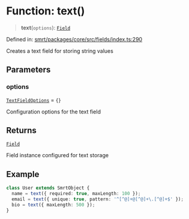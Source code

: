 # Function: text()

> **text**(`options`): [`Field`](../classes/Field.md)

Defined in: [smrt/packages/core/src/fields/index.ts:290](https://github.com/happyvertical/smrt/blob/3e10e04571f8229dee5c87ee2f9b9b06c6c49f12/packages/core/src/fields/index.ts#L290)

Creates a text field for storing string values

## Parameters

### options

[`TextFieldOptions`](../interfaces/TextFieldOptions.md) = `{}`

Configuration options for the text field

## Returns

[`Field`](../classes/Field.md)

Field instance configured for text storage

## Example

```typescript
class User extends SmrtObject {
  name = text({ required: true, maxLength: 100 });
  email = text({ unique: true, pattern: '^[^@]+@[^@]+\.[^@]+$' });
  bio = text({ maxLength: 500 });
}
```
